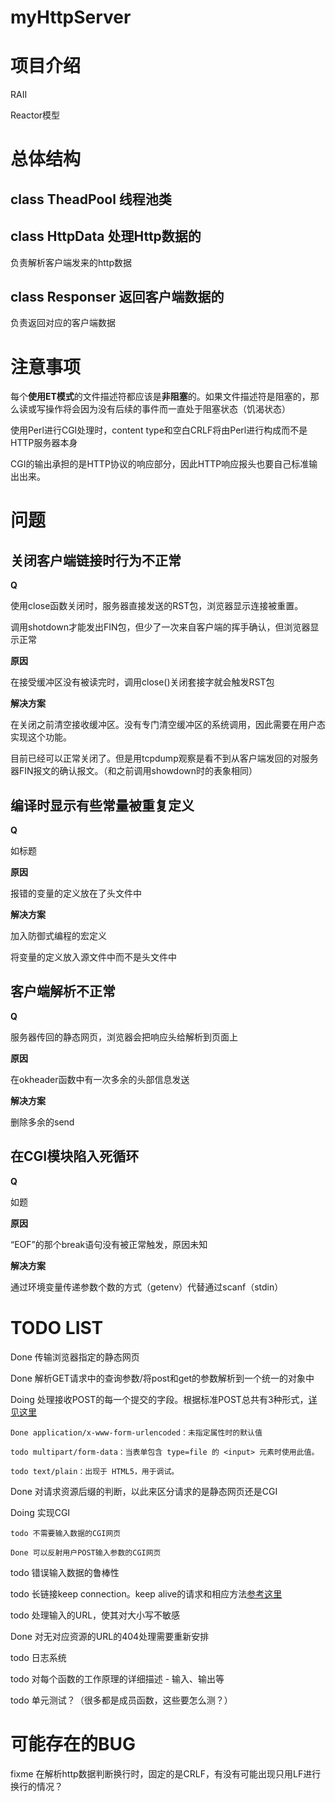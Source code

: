 # myHttpServer

# 项目介绍

RAII

Reactor模型

# 总体结构
## class TheadPool 线程池类 
## class HttpData 处理Http数据的 

负责解析客户端发来的http数据

## class Responser 返回客户端数据的 

负责返回对应的客户端数据

# 注意事项

每个**使用ET模式**的文件描述符都应该是**非阻塞**的。如果文件描述符是阻塞的，那么读或写操作将会因为没有后续的事件而一直处于阻塞状态（饥渴状态）

使用Perl进行CGI处理时，content type和空白CRLF将由Perl进行构成而不是HTTP服务器本身

CGI的输出承担的是HTTP协议的响应部分，因此HTTP响应报头也要自己标准输出出来。

# 问题
## 关闭客户端链接时行为不正常

**Q**

使用close函数关闭时，服务器直接发送的RST包，浏览器显示连接被重置。

调用shotdown才能发出FIN包，但少了一次来自客户端的挥手确认，但浏览器显示正常

**原因**

在接受缓冲区没有被读完时，调用close()关闭套接字就会触发RST包

**解决方案**

在关闭之前清空接收缓冲区。没有专门清空缓冲区的系统调用，因此需要在用户态实现这个功能。

目前已经可以正常关闭了。但是用tcpdump观察是看不到从客户端发回的对服务器FIN报文的确认报文。（和之前调用showdown时的表象相同）

## 编译时显示有些常量被重复定义

**Q**

如标题

**原因**

报错的变量的定义放在了头文件中

**解决方案**

加入防御式编程的宏定义

将变量的定义放入源文件中而不是头文件中

## 客户端解析不正常

**Q**

服务器传回的静态网页，浏览器会把响应头给解析到页面上

**原因**

在okheader函数中有一次多余的头部信息发送

**解决方案**

删除多余的send

## 在CGI模块陷入死循环

**Q**

如题

**原因**

“EOF”的那个break语句没有被正常触发，原因未知

**解决方案**

通过环境变量传递参数个数的方式（getenv）代替通过scanf（stdin）


# TODO LIST

Done 传输浏览器指定的静态网页

Done 解析GET请求中的查询参数/将post和get的参数解析到一个统一的对象中

Doing 处理接收POST的每一个提交的字段。根据标准POST总共有3种形式，[详见这里](https://developer.mozilla.org/zh-CN/docs/Web/HTML/Element/form#attr-enctype)

    Done application/x-www-form-urlencoded：未指定属性时的默认值

    todo multipart/form-data：当表单包含 type=file 的 <input> 元素时使用此值。

    todo text/plain：出现于 HTML5，用于调试。

Done 对请求资源后缀的判断，以此来区分请求的是静态网页还是CGI

Doing 实现CGI

    todo 不需要输入数据的CGI网页

    Done 可以反射用户POST输入参数的CGI网页

todo 错误输入数据的鲁棒性

todo 长链接keep connection。keep alive的请求和相应方法[参考这里](https://developer.mozilla.org/zh-CN/docs/Web/HTTP/Headers/Keep-Alive)

todo 处理输入的URL，使其对大小写不敏感

Done 对无对应资源的URL的404处理需要重新安排

todo 日志系统

todo 对每个函数的工作原理的详细描述 - 输入、输出等

todo 单元测试？（很多都是成员函数，这些要怎么测？）

# 可能存在的BUG

fixme 在解析http数据判断换行时，固定的是CRLF，有没有可能出现只用LF进行换行的情况？

